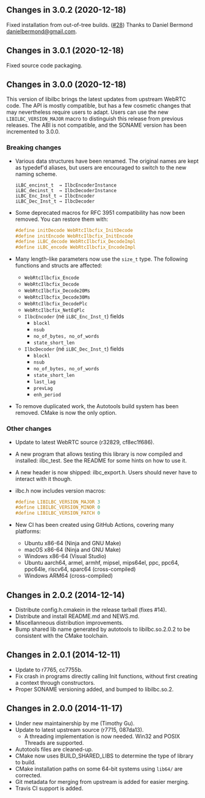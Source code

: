 Changes in 3.0.2 (2020-12-18)
-----------------------------

Fixed installation from out-of-tree builds. ([#28]) Thanks to Daniel Bermond
<danielbermond@gmail.com>.

Changes in 3.0.1 (2020-12-18)
-----------------------------

Fixed source code packaging.

Changes in 3.0.0 (2020-12-18)
-----------------------------

This version of libilbc brings the latest updates from upstream WebRTC code.
The API is mostly compatible, but has a few cosmetic changes that may
nevertheless require users to adapt. Users can use the new
`LIBILBC_VERSION_MAJOR` macro to distinguish this release from previous
releases. The ABI is not compatible, and the SONAME version has been
incremented to 3.0.0.

### Breaking changes

- Various data structures have been renamed. The original names are kept as
  typedef'd aliases, but users are encouraged to switch to the new naming
  scheme.
  ```
  iLBC_encinst_t  → IlbcEncoderInstance
  iLBC_decinst_t  → IlbcDecoderInstance
  iLBC_Enc_Inst_t → IlbcEncoder
  iLBC_Dec_Inst_t → IlbcDecoder
  ```

- Some deprecated macros for RFC 3951 compatibility has now been removed. You
  can restore them with:
  ```c
  #define initDecode WebRtcIlbcfix_InitDecode
  #define initEncode WebRtcIlbcfix_InitEncode
  #define iLBC_decode WebRtcIlbcfix_DecodeImpl
  #define iLBC_encode WebRtcIlbcfix_EncodeImpl
  ```

- Many length-like parameters now use the `size_t` type. The following
  functions and structs are affected:

  * `WebRtcIlbcfix_Encode`
  * `WebRtcIlbcfix_Decode`
  * `WebRtcIlbcfix_Decode20Ms`
  * `WebRtcIlbcfix_Decode30Ms`
  * `WebRtcIlbcfix_DecodePlc`
  * `WebRtcIlbcfix_NetEqPlc`
  * `IlbcEncoder` (né `iLBC_Enc_Inst_t`) fields
    * `blockl`
    * `nsub`
    * `no_of_bytes, no_of_words`
    * `state_short_len`
  * `IlbcDecoder` (né `iLBC_Dec_Inst_t`) fields
    * `blockl`
    * `nsub`
    * `no_of_bytes, no_of_words`
    * `state_short_len`
    * `last_lag`
    * `prevLag`
    * `enh_period`

- To remove duplicated work, the Autotools build system has been removed. CMake
  is now the only option.

### Other changes

- Update to latest WebRTC source (r32829, cf8ec1f686).

- A new program that allows testing this library is now compiled and installed:
  ilbc\_test. See the README for some hints on how to use it.

- A new header is now shipped: ilbc\_export.h. Users should never have to
  interact with it though.

- ilbc.h now includes version macros:
  ```c
  #define LIBILBC_VERSION_MAJOR 3
  #define LIBILBC_VERSION_MINOR 0
  #define LIBILBC_VERSION_PATCH 0
  ```

- New CI has been created using GitHub Actions, covering many platforms:
   - Ubuntu x86-64 (Ninja and GNU Make)
   - macOS x86-64 (Ninja and GNU Make)
   - Windows x86-64 (Visual Studio)
   - Ubuntu aarch64, armel, armhf, mipsel, mips64el, ppc, ppc64, ppc64le,
     riscv64, sparc64 (cross-compiled)
   - Windows ARM64 (cross-compiled)

Changes in 2.0.2 (2014-12-14)
-----------------------------

- Distribute config.h.cmakein in the release tarball (fixes #14).
- Distribute and install README.md and NEWS.md.
- Miscellanneous distribution improvements.
- Bump shared lib name generated by autotools to libilbc.so.2.0.2 to be
  consistent with the CMake toolchain.

Changes in 2.0.1 (2014-12-11)
-----------------------------

- Update to r7765, cc7755b.
- Fix crash in programs directly calling Init functions, without first
  creating a context through constructors.
- Proper SONAME versioning added, and bumped to libilbc.so.2.

Changes in 2.0.0 (2014-11-17)
-----------------------------

- Under new maintainership by me (Timothy Gu).
- Update to latest upstream source (r7715, 087da13).
  - A threading implementation is now needed. Win32 and POSIX Threads are
    supported.
- Autotools files are cleaned-up.
- CMake now uses BUILD\_SHARED\_LIBS to determine the type of library to build.
- CMake installation paths on some 64-bit systems using `lib64/` are
  corrected.
- Git metadata for merging from upstream is added for easier merging.
- Travis CI support is added.

[#28]: https://github.com/TimothyGu/libilbc/issues/28
